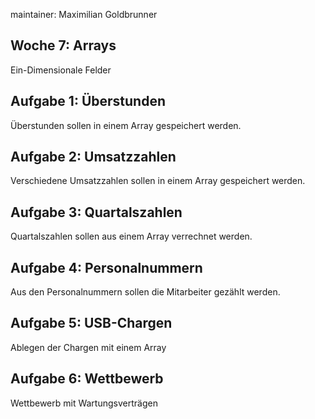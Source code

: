 maintainer: Maximilian Goldbrunner

Woche 7: Arrays
---------------------------------------------------------
Ein-Dimensionale Felder


Aufgabe 1: Überstunden
----------
Überstunden sollen in einem Array gespeichert werden.


Aufgabe 2: Umsatzzahlen
----------
Verschiedene Umsatzzahlen sollen in einem Array gespeichert werden.


Aufgabe 3: Quartalszahlen
----------
Quartalszahlen sollen aus einem Array verrechnet werden.



Aufgabe 4: Personalnummern
----------
Aus den Personalnummern sollen die Mitarbeiter gezählt werden.

Aufgabe 5: USB-Chargen
----------
Ablegen der Chargen mit einem Array

Aufgabe 6: Wettbewerb
----------
Wettbewerb mit Wartungsverträgen
